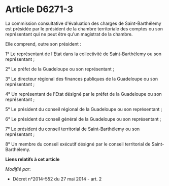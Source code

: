 # Article D6271-3

La commission consultative d'évaluation des charges de Saint-Barthélemy est présidée par le président de la chambre
territoriale des comptes ou son représentant qui ne peut être qu'un magistrat de la chambre. 

Elle comprend, outre son président : 

1° Le représentant de l'Etat dans la collectivité de Saint-Barthélemy ou son représentant ; 

2° Le préfet de la Guadeloupe ou son représentant ; 

3° Le   directeur régional des finances publiques de la Guadeloupe ou son représentant ; 

4° Un représentant de l'Etat désigné par le préfet de la Guadeloupe ou son représentant ; 

5° Le président du conseil régional de la Guadeloupe ou son représentant ; 

6° Le président du conseil général de la Guadeloupe ou son représentant ; 

7° Le président du conseil territorial de Saint-Barthélemy ou son représentant ; 

8° Un membre du conseil exécutif désigné par le conseil territorial de Saint-Barthélemy.

**Liens relatifs à cet article**

_Modifié par_:

  - Décret n°2014-552 du 27 mai 2014 - art. 2
